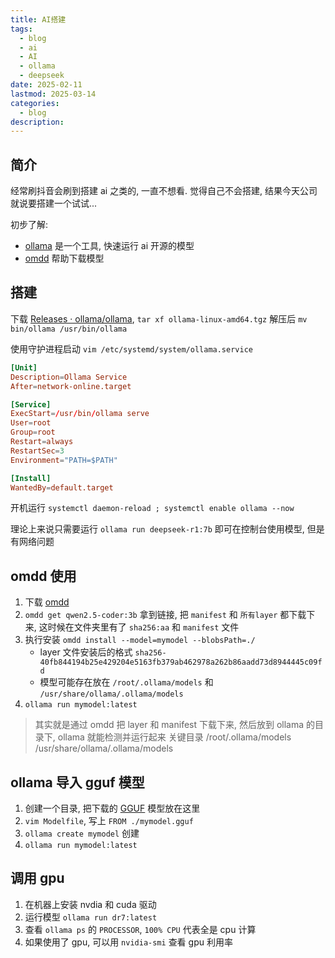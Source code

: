 ```yaml
---
title: AI搭建
tags:
  - blog
  - ai
  - AI
  - ollama
  - deepseek
date: 2025-02-11
lastmod: 2025-03-14
categories:
  - blog
description: 
---
```


## 简介

经常刷抖音会刷到搭建 ai 之类的, 一直不想看. 觉得自己不会搭建, 结果今天公司就说要搭建一个试试...

初步了解:

- [ollama](https://github.com/ollama/ollama) 是一个工具, 快速运行 ai 开源的模型
- [omdd](https://github.com/amirrezaDev1378/ollama-model-direct-download) 帮助下载模型

## 搭建

下载 [Releases · ollama/ollama](https://github.com/ollama/ollama/releases), `tar xf ollama-linux-amd64.tgz` 解压后 `mv bin/ollama /usr/bin/ollama`

使用守护进程启动 `vim /etc/systemd/system/ollama.service`

```toml
[Unit]
Description=Ollama Service
After=network-online.target

[Service]
ExecStart=/usr/bin/ollama serve
User=root
Group=root
Restart=always
RestartSec=3
Environment="PATH=$PATH"

[Install]
WantedBy=default.target
```

开机运行 `systemctl daemon-reload ; systemctl enable ollama --now`

理论上来说只需要运行 `ollama run deepseek-r1:7b` 即可在控制台使用模型,  但是有网络问题

## omdd 使用

1. 下载 [omdd](https://github.com/amirrezaDev1378/ollama-model-direct-download/releases)
2. `omdd get qwen2.5-coder:3b` 拿到链接, 把 `manifest` 和 `所有layer` 都下载下来, 这时候在文件夹里有了 `sha256:aa` 和 `manifest` 文件
3. 执行安装 `omdd install --model=mymodel --blobsPath=./`
    - layer 文件安装后的格式 `sha256-40fb844194b25e429204e5163fb379ab462978a262b86aadd73d8944445c09fd`
    - 模型可能存在放在 `/root/.ollama/models` 和 `/usr/share/ollama/.ollama/models`
4. `ollama run mymodel:latest`

>  其实就是通过 omdd 把 layer 和 manifest 下载下来, 然后放到 ollama 的目录下, ollama 就能检测并运行起来
> 关键目录 /root/.ollama/models   /usr/share/ollama/.ollama/models

## ollama 导入 gguf 模型

1. 创建一个目录, 把下载的 [GGUF](https://huggingface.co/Qwen/Qwen2.5-0.5B-Instruct-GGUF) 模型放在这里
2. `vim Modelfile`, 写上 `FROM ./mymodel.gguf`
3. `ollama create mymodel` 创建
4. `ollama run mymodel:latest`

## 调用 gpu

1. 在机器上安装 nvdia 和 cuda 驱动
2. 运行模型 `ollama run dr7:latest`
3. 查看 `ollama ps` 的 `PROCESSOR`, `100% CPU` 代表全是 cpu 计算
4. 如果使用了 gpu, 可以用 `nvidia-smi` 查看 gpu 利用率
